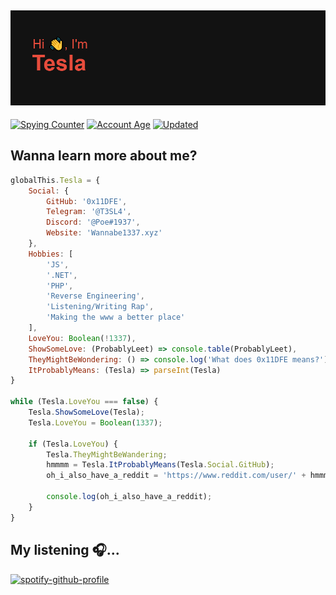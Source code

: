 ## ![Welcome to my profile 🤟](header.png)

[![Spying Counter](https://badges.pufler.dev/visits/0x11DFE/0x11DFE?style=for-the-badge&color=e74c3c&logo=github&label=Spying+Counter)](https://github.com/0x11DFE)
[![Account Age](https://badges.pufler.dev/years/0x11DFE/?style=for-the-badge&color=27a4fb&logo=github&label=Account+Age)](https://github.com/0x11DFE)
[![Updated](https://badges.pufler.dev/updated/0x11DFE/0x11DFE?style=for-the-badge&color=f0f6f9&logo=github&label=Profile+Updated)](https://github.com/0x11DFE)

## Wanna learn more about me?

```js
globalThis.Tesla = {
    Social: {
        GitHub: '0x11DFE',
        Telegram: '@T3SL4',
        Discord: '@Poe#1937',
        Website: 'Wannabe1337.xyz'
    },
    Hobbies: [
        'JS',
        '.NET',
        'PHP',
        'Reverse Engineering',
        'Listening/Writing Rap',
        'Making the www a better place'
    ],
    LoveYou: Boolean(!1337),
    ShowSomeLove: (ProbablyLeet) => console.table(ProbablyLeet),
    TheyMightBeWondering: () => console.log('What does 0x11DFE means?'),
    ItProbablyMeans: (Tesla) => parseInt(Tesla)
}

while (Tesla.LoveYou === false) {
    Tesla.ShowSomeLove(Tesla);
    Tesla.LoveYou = Boolean(1337);

    if (Tesla.LoveYou) {
        Tesla.TheyMightBeWandering;
        hmmmm = Tesla.ItProbablyMeans(Tesla.Social.GitHub);
        oh_i_also_have_a_reddit = 'https://www.reddit.com/user/' + hmmmm;

        console.log(oh_i_also_have_a_reddit);
    }
}
```

## My listening 🎧...
[![spotify-github-profile](https://spotify-github-profile.vercel.app/api/view?uid=eq0o2y8dsh6i76v91eqk9alzd&cover_image=true&theme=default)](https://github.com/0x11DFE)
